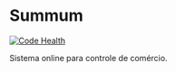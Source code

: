 Summum
=======

[![Code Health](https://landscape.io/github/Gustavosdo/summum/master/landscape.svg?style=flat)](https://landscape.io/github/Gustavosdo/summum/master)

Sistema online para controle de comércio.